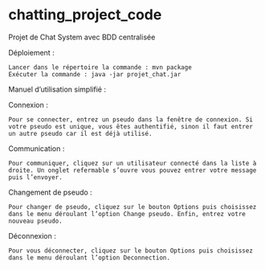 # chatting_project_code

Projet de Chat System avec BDD centralisée

Déploiement :
	
	Lancer dans le répertoire la commande : mvn package
	Exécuter la commande : java -jar projet_chat.jar

Manuel d’utilisation simplifié :

Connexion :

	Pour se connecter, entrez un pseudo dans la fenêtre de connexion. Si votre pseudo est unique, vous êtes authentifié, sinon il faut entrer un autre pseudo car il est déjà utilisé.

Communication :

	Pour communiquer, cliquez sur un utilisateur connecté dans la liste à droite. Un onglet refermable s’ouvre vous pouvez entrer votre message puis l’envoyer.

Changement de pseudo :
	
	Pour changer de pseudo, cliquez sur le bouton Options puis choisissez dans le menu déroulant l’option Change pseudo. Enfin, entrez votre nouveau pseudo.

Déconnexion :

	Pour vous déconnecter, cliquez sur le bouton Options puis choisissez dans le menu déroulant l’option Deconnection.
